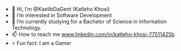 - 👋 Hi, I’m @KaelibDaGent (Katleho Khosi)
- 👀 I’m interested in Software Development
- 🌱 I’m currently studying for a Bachelor of Science in Information Technology.
- 📫 How to reach me www.linkedin.com/in/katleho-khosi-77511425b
- ⚡ Fun fact: I am a Gamer

<!---
KaelibDaGent/KaelibDaGent is a ✨ special ✨ repository because its `README.md` (this file) appears on your GitHub profile.
You can click the Preview link to take a look at your changes.
--->

